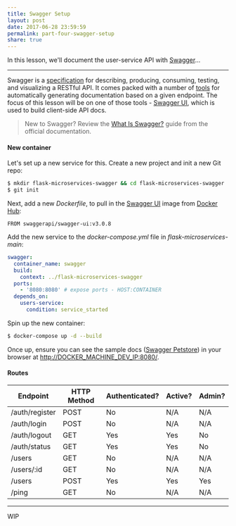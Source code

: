 ```yaml
---
title: Swagger Setup
layout: post
date: 2017-06-28 23:59:59
permalink: part-four-swagger-setup
share: true
---
```


In this lesson, we'll document the user-service API with [Swagger](https://swagger.io/)...

---

Swagger is a [specification](https://swagger.io/specification/) for describing, producing, consuming, testing, and visualizing a RESTful API. It comes packed with a number of [tools](https://swagger.io/tools/) for automatically generating documentation based on a given endpoint. The focus of this lesson will be on one of those tools - [Swagger UI](https://swagger.io/swagger-ui/), which is used to build client-side API docs.

> New to Swagger? Review the [What Is Swagger?](https://swagger.io/docs/specification/what-is-swagger/) guide from the official documentation.

#### New container

Let's set up a new service for this. Create a new project and init a new Git repo:

```sh
$ mkdir flask-microservices-swagger && cd flask-microservices-swagger
$ git init
```

Next, add a new *Dockerfile*, to pull in the [Swagger UI](https://hub.docker.com/r/swaggerapi/swagger-ui/tags/) image from [Docker Hub](https://hub.docker.com/):

```
FROM swaggerapi/swagger-ui:v3.0.8
```

Add the new service to the *docker-compose.yml* file in *flask-microservices-main*:

```yaml
swagger:
  container_name: swagger
  build:
    context: ../flask-microservices-swagger
  ports:
    - '8080:8080' # expose ports - HOST:CONTAINER
  depends_on:
    users-service:
      condition: service_started
```

Spin up the new container:

```sh
$ docker-compose up -d --build
```

Once up, ensure you can see the sample docs ([Swagger Petstore](http://petstore.swagger.io/)) in your browser at [http://DOCKER_MACHINE_DEV_IP:8080/](http://DOCKER_MACHINE_DEV_IP:8080/).

#### Routes

| Endpoint        | HTTP Method | Authenticated?  | Active?   | Admin? |
|-----------------|-------------|-----------------|-----------|--------|
| /auth/register  | POST        | No              | N/A       | N/A    |
| /auth/login     | POST        | No              | N/A       | N/A    |
| /auth/logout    | GET         | Yes             | Yes       | No     |
| /auth/status    | GET         | Yes             | Yes       | No     |
| /users          | GET         | No              | N/A       | N/A    |
| /users/:id      | GET         | No              | N/A       | N/A    |
| /users          | POST        | Yes             | Yes       | Yes    |
| /ping           | GET         | No              | N/A       | N/A    |

---

WIP

